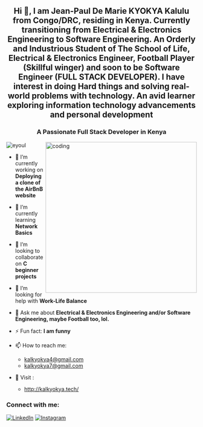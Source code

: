 <!--
**kal-kyokya/kal-kyokya** is a ✨ _special_ ✨ repository because its `README.md` (this file) appears on the GitHub profile.
-->

<h2 align="center">Hi 👋, I am Jean-Paul De Marie KYOKYA Kalulu from Congo/DRC, residing in Kenya. Currently transitioning from Electrical & Electronics Engineering to Software Engineering. An Orderly and Industrious Student of The School of Life, Electrical & Electronics Engineer, Football Player (Skillful winger) and soon to be Software Engineer (FULL STACK DEVELOPER). I have interest in doing Hard things and solving real-world problems with technology. An avid learner exploring information technology advancements and personal development</h2>

<h3 align="center">A Passionate Full Stack Developer in Kenya</h3>
<img align="right" alt="coding" width="400" src="https://i2.wp.com/i.giphy.com/media/26tn33aiTi1jkl6H6/giphy-downsized.gif?w=770&ssl=1">
<p align="left"> <img src="https://komarev.com/ghpvc/?username=eyoul&label=Profile%20views&color=0e75b6&style=flat" alt="eyoul" /> </p>


- 🔭 I’m currently working on **Deploying a clone of the AirBnB website**

- 🌱 I’m currently learning **Network Basics**

- 👯 I’m looking to collaborate on **C beginner projects**

- 🤔 I’m looking for help with **Work-Life Balance**

- 💬 Ask me about **Electrical & Electronics Engineering and/or Software Engineering, maybe Football too, lol.**

- ⚡ Fun fact: **I am funny**

- 📫 How to reach me:
	- kalkyokya4@gmail.com
	- kalkyokya7@gmail.com

- 🤔 Visit :
	- http://kalkyokya.tech/

<h3 align="left">Connect with me:</h3>
<p>   
  <a href="https://www.linkedin.com/in/jean-paul-kyokya-b21892223/" target="_blank"><img alt="LinkedIn" src="https://img.shields.io/badge/linkedin-%230077B5.svg?&style=for-the-badge&logo=linkedin&logoColor=white" /></a>
  <a href="https://www.instagram.com/kal_kyokya/" target="_blank"><img alt="Instagram" src="https://img.shields.io/badge/instagram-%2312100E.svg?&style=for-the-badge&logo=instagram&logoColor=white" /></a>
</p>
